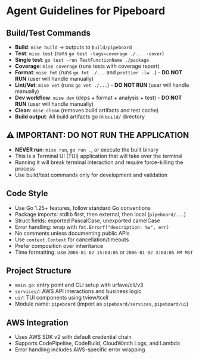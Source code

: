 # Agent Guidelines for Pipeboard

## Build/Test Commands

- **Build**: `mise build` → outputs to `build/pipeboard`
- **Test**: `mise test` (runs `go test -tags=coverage ./... -cover`)
- **Single test**: `go test -run TestFunctionName ./package`
- **Coverage**: `mise coverage` (runs tests with coverage report)
- **Format**: `mise fmt` (runs `go fmt ./...` and `prettier -lw .`) - **DO NOT RUN** (user will handle manually)
- **Lint/Vet**: `mise vet` (runs `go vet ./...`) - **DO NOT RUN** (user will handle manually)
- **Dev workflow**: `mise dev` (deps + format + analysis + test) - **DO NOT RUN** (user will handle manually)
- **Clean**: `mise clean` (removes build artifacts and test cache)
- **Build output**: All build artifacts go in `build/` directory

## ⚠️ IMPORTANT: DO NOT RUN THE APPLICATION

- **NEVER run**: `mise run`, `go run .`, or execute the built binary
- This is a Terminal UI (TUI) application that will take over the terminal
- Running it will break terminal interaction and require force-killing the process
- Use build/test commands only for development and validation

## Code Style

- Use Go 1.25+ features, follow standard Go conventions
- Package imports: stdlib first, then external, then local (`pipeboard/...`)
- Struct fields: exported PascalCase, unexported camelCase
- Error handling: wrap with `fmt.Errorf("description: %w", err)`
- No comments unless documenting public APIs
- Use `context.Context` for cancellation/timeouts
- Prefer composition over inheritance
- Time formatting: use `2006-01-02 15:04:05` or `2006-01-02 3:04:05 PM MST`

## Project Structure

- `main.go`: entry point and CLI setup with urfave/cli/v3
- `services/`: AWS API interactions and business logic
- `ui/`: TUI components using tview/tcell
- Module name: `pipeboard` (import as `pipeboard/services`, `pipeboard/ui`)

## AWS Integration

- Uses AWS SDK v2 with default credential chain
- Supports CodePipeline, CodeBuild, CloudWatch Logs, and Lambda
- Error handling includes AWS-specific error wrapping
